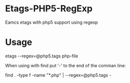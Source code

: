 Etags-PHP5-RegExp
=================

Eamcs etags with php5 support using regexp

Usage
=====

etags --regex=@php5.tags php-file

When using with find put '-' to the end of the comman line:

find . -type f -name "*.php" | --regex=@php5.tags -
